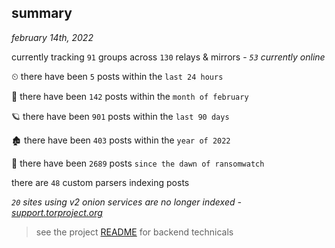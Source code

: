 
## summary
_february 14th, 2022_

currently tracking `91` groups across `130` relays & mirrors - _`53` currently online_

⏲ there have been `5` posts within the `last 24 hours`

🦈 there have been `142` posts within the `month of february`

🪐 there have been `901` posts within the `last 90 days`

🏚 there have been `403` posts within the `year of 2022`

🦕 there have been `2689` posts `since the dawn of ransomwatch`

there are `48` custom parsers indexing posts

_`20` sites using v2 onion services are no longer indexed - [support.torproject.org](https://support.torproject.org/onionservices/v2-deprecation/)_

> see the project [README](https://github.com/thetanz/ransomwatch#ransomwatch--) for backend technicals
